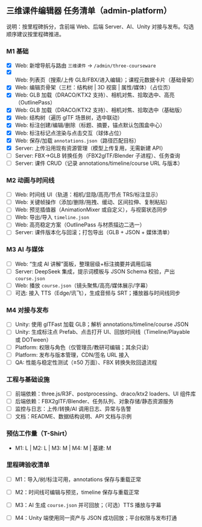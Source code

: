 ## 三维课件编辑器 任务清单（admin-platform）

说明：按里程碑拆分，含前端 Web、后端 Server、AI、Unity 对接与发布。勾选顺序建议按里程碑推进。

### M1 基础
- [x] Web: 新增导航与路由 `三维课件` → `/admin/three-courseware`
- [x] Web: 列表页（搜索/上传 GLB/FBX/进入编辑）；课程元数据卡片（基础骨架）
- [x] Web: 编辑页骨架（三栏：结构树 | 3D 视窗 | 属性/媒体）（占位页）
- [x] Web: GLB 加载（DRACO/KTX2 支持）、相机对焦、拾取选中、高亮（OutlinePass）
- [x] Web: GLB 加载（DRACO/KTX2 支持）、相机对焦、拾取选中（基础版）
- [x] Web: 结构树（遍历 glTF 场景树，选中联动）
- [x] Web: 标注创建/编辑/删除（标题、摘要，锚点默认包围盒中心）
- [x] Web: 标注标记点渲染与点击交互（球体占位）
- [x] Web: 保存/加载 `annotations.json`（路径匹配目标）
- [x] Server: 上传沿用现有资源管理（模型上传复用，无需新建 API）
- [ ] Server: FBX→GLB 转换任务（FBX2glTF/Blender 子进程）、任务查询
- [ ] Server: 课件 CRUD（记录 annotations/timeline/course URL 与版本）

### M2 动画与时间线
- [ ] Web: 时间线 UI（轨道：相机/显隐/高亮/节点 TRS/标注显示）
- [ ] Web: 关键帧操作（添加/删除/拖拽、缓动、区间拉伸、复制粘贴）
- [ ] Web: 预览插值器（AnimationMixer 或自定义），与视窗状态同步
- [ ] Web: 导出/导入 `timeline.json`
- [ ] Web: 高亮稳定方案（OutlinePass 与材质描边二选一）
- [ ] Server: 课件版本化与回滚；打包导出（GLB + JSON + 媒体清单）

### M3 AI 与媒体
- [ ] Web: “生成 AI 讲解”面板，整理层级+标注摘要并调用后端
- [ ] Server: DeepSeek 集成，提示词模板与 JSON Schema 校验，产出 `course.json`
- [ ] Web: 播放 `course.json`（镜头聚焦/高亮/媒体展示/字幕）
- [ ] 可选: 接入 TTS（Edge/讯飞），生成音频与 SRT；播放器与时间线同步

### M4 对接与发布
- [ ] Unity: 使用 glTFast 加载 GLB；解析 annotations/timeline/course JSON
- [ ] Unity: 生成标注点 Prefab、点击打开 UI、回放时间线（Timeline/Playable 或 DOTween）
- [ ] Platform: 权限与角色（仅管理员/教研可编辑；其余只读）
- [ ] Platform: 发布与版本管理，CDN/签名 URL 接入
- [ ] QA: 性能与稳定性测试（≥50 万面）、FBX 转换失败回退流程

### 工程与基础设施
- [ ] 前端依赖：three.js/R3F、postprocessing、draco/ktx2 loaders、UI 组件库
- [ ] 后端依赖：FBX2glTF/Blender、任务队列、对象存储/静态资源服务
- [ ] 监控与日志：上传/转换/AI 调用日志、异常与告警
- [ ] 文档：README、数据结构说明、API 文档与示例

### 预估工作量（T-Shirt）
- M1: L  | M2: L  | M3: M  | M4: M  | 基建: M

### 里程碑验收清单
- [ ] M1：导入/树/标注可用，annotations 保存与重载正常
- [ ] M2：时间线可编辑与预览，timeline 保存与重载正常
- [ ] M3：AI 生成 `course.json` 并可回放；（可选）TTS 播放与字幕
- [ ] M4：Unity 端使用同一资产与 JSON 成功回放；平台权限与发布打通


